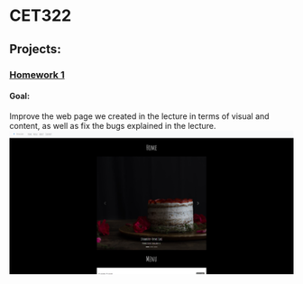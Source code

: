 # CET322
## Projects:
### [Homework 1](https://github.com/Nashiria/CET322/tree/main/HW1)
#### Goal: 
Improve the web page we created in the lecture in terms of visual and content, as well as fix the bugs explained in the lecture.
![](https://raw.githubusercontent.com/Nashiria/CET322/main/screenshots/screenshot1.png)
